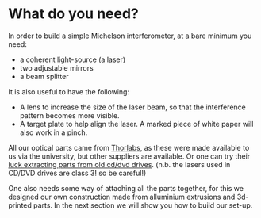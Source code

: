 # What do you need?

 In order to build a simple Michelson interferometer, at a bare minimum you need:
  * a coherent light-source (a laser)
  * two adjustable mirrors
  * a beam splitter

It is also useful to have the following:
 * A lens to increase the size of the laser beam, so that the interference pattern becomes more visible.
 * A target plate to help align the laser. A marked piece of white paper will also work in a pinch.

All our optical parts came from [Thorlabs](https://www.thorlabs.com/), as these were made  available to us via the university, but other suppliers are available. Or one can try their [luck extracting parts from old cd/dvd drives](https://engineering.stackexchange.com/questions/2610/building-laser-interferometer-from-cd-dvd-drives-parts). (n.b. the lasers used in CD/DVD drives are class 3! so be careful!)

One also needs some way of attaching all the parts together, for this we designed our own construction made from alluminium extrusions and 3d-printed parts.
In the next section we will show you how to build our set-up.
